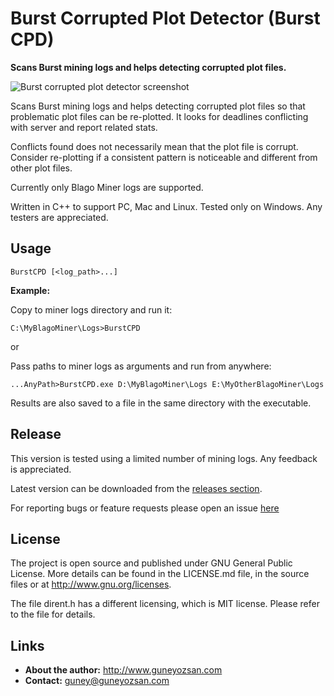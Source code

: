 # Burst Corrupted Plot Detector (Burst CPD)
**Scans Burst mining logs and helps detecting corrupted plot files.**

![Burst corrupted plot detector screenshot](https://github.com/guneyozsan/burst-corrupted-plot-detector/blob/master/Screenshots/burst-corrupted-plot-detector-v1.0.0-x64.gif)

Scans Burst mining logs and helps detecting corrupted plot files so that problematic plot files can be re-plotted. It looks for deadlines conflicting with server and report related stats.

Conflicts found does not necessarily mean that the plot file is corrupt. Consider re-plotting if a consistent pattern is noticeable and different from other plot files.

Currently only Blago Miner logs are supported.

Written in C++ to support PC, Mac and Linux. Tested only on Windows. Any testers are appreciated.

## Usage

`BurstCPD [<log_path>...]`

**Example:**

Copy to miner logs directory and run it:

`C:\MyBlagoMiner\Logs>BurstCPD`

or

Pass paths to miner logs as arguments and run from anywhere:

`...AnyPath>BurstCPD.exe D:\MyBlagoMiner\Logs E:\MyOtherBlagoMiner\Logs`

Results are also saved to a file in the same directory with the executable.

## Release
This version is tested using a limited number of mining logs. Any feedback is appreciated.

Latest version can be downloaded from the [releases section](https://github.com/guneyozsan/burst-corrupted-plot-detector/releases).

For reporting bugs or feature requests please open an issue [here](https://github.com/guneyozsan/burst-corrupted-plot-detector/issues) 


## License
The project is open source and published under GNU General Public License. More details can be found in the LICENSE.md file, in the source files or at <http://www.gnu.org/licenses>.

The file dirent.h has a different licensing, which is MIT license. Please refer to the file for details.

## Links
* **About the author:**
http://www.guneyozsan.com
* **Contact:**
guney@guneyozsan.com
